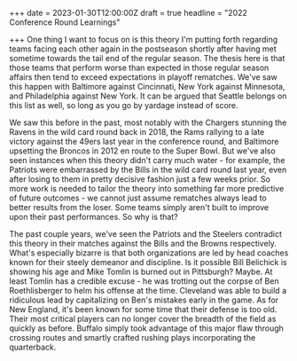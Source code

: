+++
date = 2023-01-30T12:00:00Z
draft = true
headline = "2022 Conference Round Learnings"

+++
One thing I want to focus on is this theory I'm putting forth regarding teams facing each other again in the postseason shortly after having met sometime towards the tail end of the regular season. The thesis here is that those teams that perform worse than expected in those regular season affairs then tend to exceed expectations in playoff rematches. We've saw this happen with Baltimore against Cincinnati, New York against Minnesota, and Philadelphia against New York. It can be argued that Seattle belongs on this list as well, so long as you go by yardage instead of score. 

We saw this before in the past, most notably with the Chargers stunning the Ravens in the wild card round back in 2018, the Rams rallying to a late victory against the 49ers last year in the conference round, and Baltimore upsetting the Broncos in 2012 en route to the Super Bowl. But we've also seen instances when this theory didn't carry much water - for example, the Patriots were embarrassed by the Bills in the wild card round last year, even after losing to them in pretty decisive fashion just a few weeks prior. So more work is needed to tailor the theory into something far more predictive of future outcomes - we cannot just assume rematches always lead to better results from the loser. Some teams simply aren't built to improve upon their past performances. So why is that?

The past couple years, we've seen the Patriots and the Steelers contradict this theory in their matches against the Bills and the Browns respectively. What's especially bizarre is that both organizations are led by head coaches known for their steely demeanor and discipline. Is it possible Bill Belichick is showing his age and Mike Tomlin is burned out in Pittsburgh? Maybe. At least Tomlin has a credible excuse - he was trotting out the corpse of Ben Roethlisberger to helm his offense at the time. Cleveland was able to build a ridiculous lead by capitalizing on Ben's mistakes early in the game. As for New England, it's been known for some time that their defense is too old. Their most critical players can no longer cover the breadth of the field as quickly as before. Buffalo simply took advantage of this major flaw through crossing routes and smartly crafted rushing plays incorporating the quarterback.